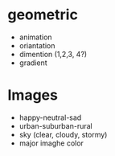 # geometric
- animation
- oriantation
- dimention (1,2,3, 4?)
- gradient

# Images
- happy-neutral-sad
- urban-suburban-rural
- sky (clear, cloudy, stormy)
- major imaghe color
